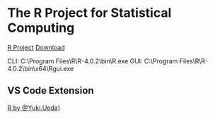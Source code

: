 # The R Project for Statistical Computing

[R Project](https://www.r-project.org/)
[Download](https://cloud.r-project.org/)


CLI: C:\Program Files\R\R-4.0.2\bin\R.exe
GUI: C:\Program Files\R\R-4.0.2\bin\x64\Rgui.exe

## VS Code Extension

[R by @Yuki.Ueda)](https://marketplace.visualstudio.com/items?itemName=Ikuyadeu.r)
